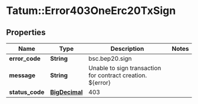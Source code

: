 # Tatum::Error403OneErc20TxSign

## Properties
Name | Type | Description | Notes
------------ | ------------- | ------------- | -------------
**error_code** | **String** | bsc.bep20.sign | 
**message** | **String** | Unable to sign transaction for contract creation. ${error} | 
**status_code** | [**BigDecimal**](BigDecimal.md) | 403 | 


